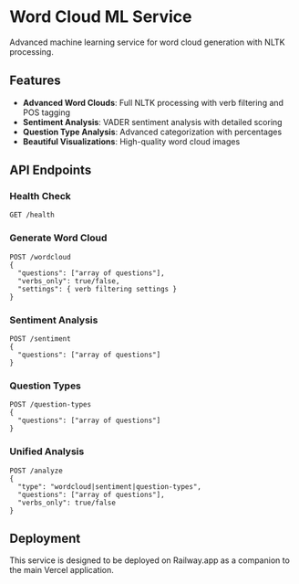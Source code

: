 # Word Cloud ML Service

Advanced machine learning service for word cloud generation with NLTK processing.

## Features

- **Advanced Word Clouds**: Full NLTK processing with verb filtering and POS tagging
- **Sentiment Analysis**: VADER sentiment analysis with detailed scoring
- **Question Type Analysis**: Advanced categorization with percentages
- **Beautiful Visualizations**: High-quality word cloud images

## API Endpoints

### Health Check
```
GET /health
```

### Generate Word Cloud
```
POST /wordcloud
{
  "questions": ["array of questions"],
  "verbs_only": true/false,
  "settings": { verb filtering settings }
}
```

### Sentiment Analysis
```
POST /sentiment
{
  "questions": ["array of questions"]
}
```

### Question Types
```
POST /question-types
{
  "questions": ["array of questions"]
}
```

### Unified Analysis
```
POST /analyze
{
  "type": "wordcloud|sentiment|question-types",
  "questions": ["array of questions"],
  "verbs_only": true/false
}
```

## Deployment

This service is designed to be deployed on Railway.app as a companion to the main Vercel application. 